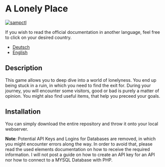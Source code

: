 # A Lonely Place

[![sampctl](https://img.shields.io/badge/sampctl-a--lonely--place-2f2f2f.svg?style=for-the-badge)](https://github.com/Montrii/A-Lonely-Place)

If you wish to read the official documentation in another language, feel free to click on your desired country.

- [Deutsch](./README_German.md)
- [English](./README.md)

## Description

This game allows you to deep dive into a world of lonelyness. You end up being stuck in a ruin, in which you need to find the exit for.
During your journey, you will encounter some visitors, good or bad is purely a matter of opinion. 
You might also find useful items, that help you preceed your goals.

## Installation

<!--
Write your code documentation or examples here. If your library is documented in
the source code, direct users there. If not, list your API and describe it well
in this section. If your library is passive and has no API, simply omit this
section.
-->
You can simply download the entire repository and throw it onto your local webserver.

**Note**: Potential API Keys and Logins for Databases are removed, in which you might encounter errors along the way.
In order to avoid that, please read the used elements documentation on how to receive the required information.
I will not post a guide on how to create an API key for an API nor how to connect to a MYSQL Database with PHP.


